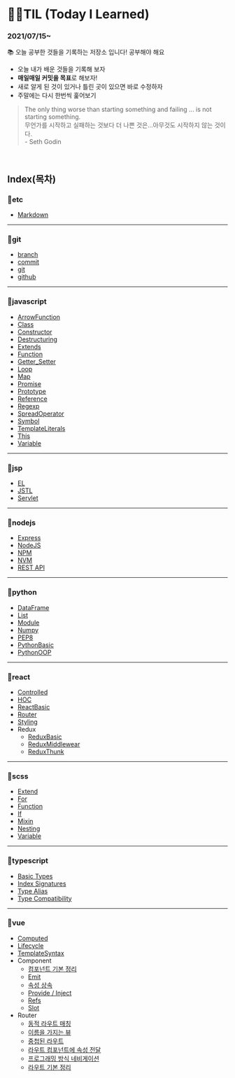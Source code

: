 # ✍🏻TIL (Today I Learned)

<h3>2021/07/15~</h3>
📚 오늘 공부한 것들을 기록하는 저장소 입니다! 공부해야 해요

- 오늘 내가 배운 것들을 기록해 보자
- **매일매일 커밋을 목표**로 해보자!
- 새로 알게 된 것이 있거나 틀린 곳이 있으면 바로 수정하자
- 주말에는 다시 한번씩 훑어보기

> The only thing worse than starting something and failing ... is not starting something. <br />
> 무언가를 시작하고 실패하는 것보다 더 나쁜 것은…아무것도 시작하지 않는 것이다. <br /> \- Seth Godin

<br />

## Index(목차)

### 📌etc

- [Markdown](etc/Markdown.md)

---

### 📌git

- [branch](git/branch.md)
- [commit](git/commit.md)
- [git](git/git.md)
- [github](git/github.md)

---

### 📌javascript

- [ArrowFunction](Javascript/ArrowFunction.md)
- [Class](Javascript/Class.md)
- [Constructor](Javascript/Constructor.md)
- [Destructuring](Javascript/Destructuring.md)
- [Extends](Javascript/Extends.md)
- [Function](Javascript/Function.md)
- [Getter_Setter](Javascript/Getter_Setter.md)
- [Loop](Javascript/Loop.md)
- [Map](Javascript/Map.md)
- [Promise](Javascript/Promise.md)
- [Prototype](Javascript/Prototype.md)
- [Reference](Javascript/Reference.md)
- [Regexp](Javascript/Regexp.md)
- [SpreadOperator](Javascript/SpreadOperator.md)
- [Symbol](Javascript/Symbol.md)
- [TemplateLiterals](Javascript/TemplateLiterals.md)
- [This](Javascript/This.md)
- [Variable](Javascript/Variable.md)

---

### 📌jsp

- [EL](jsp/EL.md)
- [JSTL](jsp/JSTL.md)
- [Servlet](jsp/Servlet.md)

---

### 📌nodejs

- [Express](nodejs/Express.md)
- [NodeJS](nodejs/Nodejs.md)
- [NPM](nodejs/NPM.md)
- [NVM](nodejs/NVM.md)
- [REST API](nodejs/REST_API.md)

---

### 📌python

- [DataFrame](Python/DataFrame.md)
- [List](Python/List.md)
- [Module](Python/Module.md)
- [Numpy](Python/Numpy.md)
- [PEP8](Python/PEP8.md)
- [PythonBasic](Python/PythonBasic.md)
- [PythonOOP](Python/PythonOOP.md)

---

### 📌react

- [Controlled](React/Controlled.md)
- [HOC](React/HOC.md)
- [ReactBasic](React/ReactBasic.md)
- [Router](React/Router.md)
- [Styling](React/Styling.md)
- Redux
  - [ReduxBasic](React/Redux/ReduxBasic.md)
  - [ReduxMiddlewear](React/Redux/ReduxMiddlewear.md)
  - [ReduxThunk](React/Redux/ReduxThunk.md)

---

### 📌scss

- [Extend](scss/Extend.md)
- [For](scss/For.md)
- [Function](scss/Function.md)
- [If](scss/If.md)
- [Mixin](scss/Mixin.md)
- [Nesting](scss/Nesting.md)
- [Variable](scss/Variable.md)

---

### 📌typescript

- [Basic Types](Typescript/BasicTypes.md)
- [Index Signatures](Typescript/IndexSignatures.md)
- [Type Alias](Typescript/TypeAlias.md)
- [Type Compatibility](Typescript/TypeCompatibility.md)

---

### 📌vue

- [Computed](Vue/Computed.md)
- [Lifecycle](Vue/Lifecycle.md)
- [TemplateSyntax](Vue/TemplateSyntax.md)
- Component
  - [컴포넌트 기본 정리](Vue/Component/Component.md)
  - [Emit](Vue/Component/Emit.md)
  - [속성 상속](Vue/Component/Inheritance.md)
  - [Provide / Inject](Vue/Component/Provide.md)
  - [Refs](Vue/Component/Refs.md)
  - [Slot](Vue/Component/Slot.md)
- Router
  - [동적 라우트 매칭](Vue/Router/DynamicRoute.md)
  - [이름을 가지는 뷰](Vue/Router/NamedViews.md)
  - [중첩된 라우트](Vue/Router/NestedRoutes.md)
  - [라우트 컴포넌트에 속성 전달](Vue/Router/PassingPropsToRouteComponents.md)
  - [프로그래밍 방식 네비게이션](Vue/Router/ProgrammaticNavigation.md)
  - [라우트 기본 정리](Vue/Router/Router.md)
